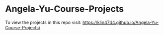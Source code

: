 # Angela-Yu-Course-Projects
To view the projects in this repo visit: https://klin4744.github.io/Angela-Yu-Course-Projects/
